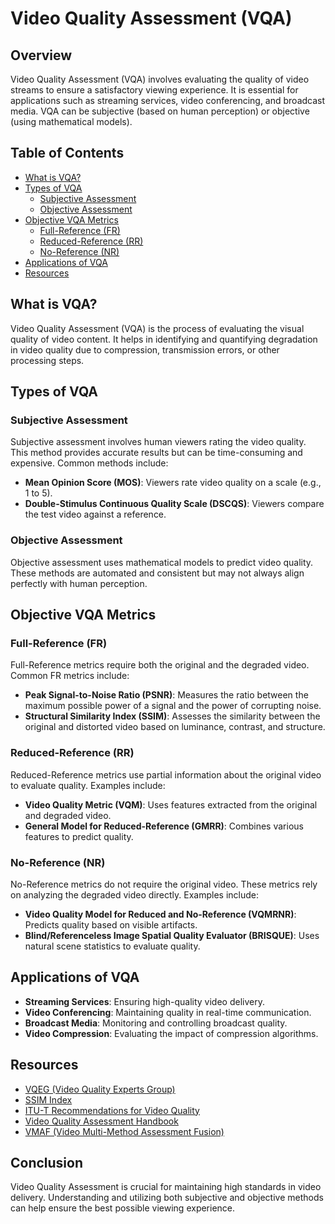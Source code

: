 # Video Quality Assessment (VQA)

## Overview

Video Quality Assessment (VQA) involves evaluating the quality of video streams to ensure a satisfactory viewing experience. It is essential for applications such as streaming services, video conferencing, and broadcast media. VQA can be subjective (based on human perception) or objective (using mathematical models).

## Table of Contents

- [What is VQA?](#what-is-vqa)
- [Types of VQA](#types-of-vqa)
  - [Subjective Assessment](#subjective-assessment)
  - [Objective Assessment](#objective-assessment)
- [Objective VQA Metrics](#objective-vqa-metrics)
  - [Full-Reference (FR)](#full-reference-fr)
  - [Reduced-Reference (RR)](#reduced-reference-rr)
  - [No-Reference (NR)](#no-reference-nr)
- [Applications of VQA](#applications-of-vqa)
- [Resources](#resources)

## What is VQA?

Video Quality Assessment (VQA) is the process of evaluating the visual quality of video content. It helps in identifying and quantifying degradation in video quality due to compression, transmission errors, or other processing steps.

## Types of VQA

### Subjective Assessment

Subjective assessment involves human viewers rating the video quality. This method provides accurate results but can be time-consuming and expensive. Common methods include:

- **Mean Opinion Score (MOS)**: Viewers rate video quality on a scale (e.g., 1 to 5).
- **Double-Stimulus Continuous Quality Scale (DSCQS)**: Viewers compare the test video against a reference.

### Objective Assessment

Objective assessment uses mathematical models to predict video quality. These methods are automated and consistent but may not always align perfectly with human perception. 

## Objective VQA Metrics

### Full-Reference (FR)

Full-Reference metrics require both the original and the degraded video. Common FR metrics include:

- **Peak Signal-to-Noise Ratio (PSNR)**: Measures the ratio between the maximum possible power of a signal and the power of corrupting noise.
- **Structural Similarity Index (SSIM)**: Assesses the similarity between the original and distorted video based on luminance, contrast, and structure.

### Reduced-Reference (RR)

Reduced-Reference metrics use partial information about the original video to evaluate quality. Examples include:

- **Video Quality Metric (VQM)**: Uses features extracted from the original and degraded video.
- **General Model for Reduced-Reference (GMRR)**: Combines various features to predict quality.

### No-Reference (NR)

No-Reference metrics do not require the original video. These metrics rely on analyzing the degraded video directly. Examples include:

- **Video Quality Model for Reduced and No-Reference (VQMRNR)**: Predicts quality based on visible artifacts.
- **Blind/Referenceless Image Spatial Quality Evaluator (BRISQUE)**: Uses natural scene statistics to evaluate quality.

## Applications of VQA

- **Streaming Services**: Ensuring high-quality video delivery.
- **Video Conferencing**: Maintaining quality in real-time communication.
- **Broadcast Media**: Monitoring and controlling broadcast quality.
- **Video Compression**: Evaluating the impact of compression algorithms.

## Resources

- [VQEG (Video Quality Experts Group)](https://www.its.bldrdoc.gov/vqeg/vqeg-home.aspx)
- [SSIM Index](https://www.cns.nyu.edu/~lcv/ssim/)
- [ITU-T Recommendations for Video Quality](https://www.itu.int/rec/T-REC-P/en)
- [Video Quality Assessment Handbook](https://link.springer.com/book/10.1007/978-3-319-10368-6)
- [VMAF (Video Multi-Method Assessment Fusion)](https://netflixtechblog.com/vmaf-the-journey-continues-44b51ee9ed12)

## Conclusion

Video Quality Assessment is crucial for maintaining high standards in video delivery. Understanding and utilizing both subjective and objective methods can help ensure the best possible viewing experience.
